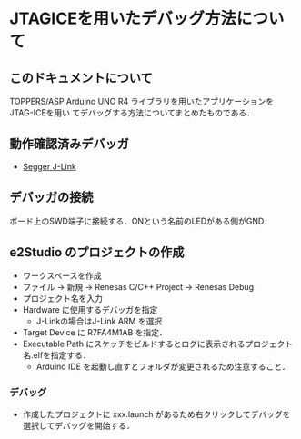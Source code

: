 # JTAGICEを用いたデバッグ方法について

## このドキュメントについて
TOPPERS/ASP Arduino UNO R4 ライブラリを用いたアプリケーションをJTAG-ICEを用い
てデバッグする方法についてまとめたものである．

## 動作確認済みデバッガ
- [Segger J-Link](https://www.mouser.jp/ProductDetail/Segger-Microcontroller/80891?qs=gt1LBUVyoHmQKgW9PvZ%2FwQ%3D%3D&mgh=1&vip=1&gad_source=1&gclid=EAIaIQobChMI6bzEsKrCggMVPdEWBR3X2QOsEAQYBCABEgICXvD_BwE)

## デバッガの接続
ボード上のSWD端子に接続する．ONという名前のLEDがある側がGND．

## e2Studio のプロジェクトの作成

- ワークスペースを作成
- ファイル -> 新規 -> Renesas C/C++ Project -> Renesas Debug 
- プロジェクト名を入力
- Hardware に使用するデバッガを指定
    - J-Linkの場合はJ-Link ARM を選択
- Target Device に R7FA4M1AB を指定．
- Executable Path にスケッチをビルドするとログに表示されるプロジェクト名.elfを指定する．
    - Arduino IDE を起動し直すとフォルダが変更されるため注意すること．

### デバッグ
- 作成したプロジェクトに xxx.launch があるため右クリックしてデバッグを選択してデバッグを開始する．
